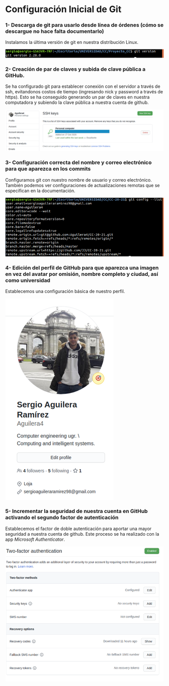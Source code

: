 # Configuración Inicial de Git 

### 1- Descarga de git para usarlo desde línea de órdenes (cómo se descargue no hace falta documentarlo)

Instalamos la última versión de git en nuestra distribución Linux.

![Captura_instalacion_git](./img_hito0/gitVersion.png)


### 2- Creación de par de claves y subida de clave pública a GitHub.

Se ha configurado git para establecer conexión con el servidor a través de ssh, evitandonos costos de tiempo (ingresando nick y password a través de https). Esto se ha conseguido generando un par de claves en nuestra computadora y subiendo la clave pública a nuestra cuenta de github.

![Captura_ssh_key](./img_hito0/sshKey.png)


### 3- Configuración correcta del nombre y correo electrónico para que aparezca en los commits

Configuramos git con nuestro nombre de usuario y correo electrónico. También podemos ver configuraciones de actualizaciones remotas que se especifican en la documentación.

![Captura_configuracion_git](./img_hito0/configuracionGit.png)

### 4- Edición del perfil de GitHub para que aparezca una imagen en vez del avatar por omisión, nombre completo y ciudad, así como universidad

Establecemos una configuración básica de nuestro perfil.

![Perfil_git](./img_hito0/perfilGit.png)

### 5- Incrementar la seguridad de nuestra cuenta en GitHub activando el segundo factor de autenticación

Establecemos el factor de doble autenticación para aportar una mayor seguridad a nuestra cuenta de github. Este proceso se ha realizado con la app *Microsoft Authenticator*.


![doble_autenticacion](./img_hito0/autenticacionDoble.png)